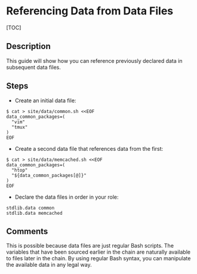 # Referencing Data from Data Files

[TOC]

## Description

This guide will show how you can reference previously declared data in subsequent data files.

## Steps

* Create an initial data file:

```shell
$ cat > site/data/common.sh <<EOF
data_common_packages=(
  "vim"
  "tmux"
)
EOF
```

* Create a second data file that references data from the first:

```shell
$ cat > site/data/memcached.sh <<EOF
data_common_packages=(
  "htop"
  "${data_common_packages[@]}"
)
EOF
```

* Declare the data files in order in your role:

```shell
stdlib.data common
stdlib.data memcached
```

## Comments

This is possible because data files are just regular Bash scripts. The variables that have been sourced earlier in the chain are naturally available to files later in the chain. By using regular Bash syntax, you can manipulate the available data in any legal way.
